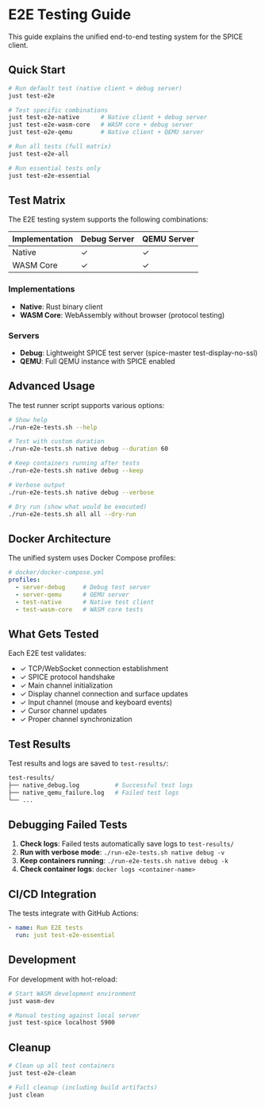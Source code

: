 # E2E Testing Guide

This guide explains the unified end-to-end testing system for the SPICE client.

## Quick Start

```bash
# Run default test (native client + debug server)
just test-e2e

# Test specific combinations
just test-e2e-native      # Native client + debug server
just test-e2e-wasm-core   # WASM core + debug server
just test-e2e-qemu        # Native client + QEMU server

# Run all tests (full matrix)
just test-e2e-all

# Run essential tests only
just test-e2e-essential
```

## Test Matrix

The E2E testing system supports the following combinations:

| Implementation | Debug Server | QEMU Server |
|---------------|--------------|-------------|
| Native        | ✓            | ✓           |
| WASM Core     | ✓            | ✓           |

### Implementations

- **Native**: Rust binary client
- **WASM Core**: WebAssembly without browser (protocol testing)

### Servers

- **Debug**: Lightweight SPICE test server (spice-master test-display-no-ssl)
- **QEMU**: Full QEMU instance with SPICE enabled

## Advanced Usage

The test runner script supports various options:

```bash
# Show help
./run-e2e-tests.sh --help

# Test with custom duration
./run-e2e-tests.sh native debug --duration 60

# Keep containers running after tests
./run-e2e-tests.sh native debug --keep

# Verbose output
./run-e2e-tests.sh native debug --verbose

# Dry run (show what would be executed)
./run-e2e-tests.sh all all --dry-run
```

## Docker Architecture

The unified system uses Docker Compose profiles:

```yaml
# docker/docker-compose.yml
profiles:
  - server-debug     # Debug test server
  - server-qemu      # QEMU server
  - test-native      # Native test client
  - test-wasm-core   # WASM core tests
```

## What Gets Tested

Each E2E test validates:

- ✓ TCP/WebSocket connection establishment
- ✓ SPICE protocol handshake
- ✓ Main channel initialization
- ✓ Display channel connection and surface updates
- ✓ Input channel (mouse and keyboard events)
- ✓ Cursor channel updates
- ✓ Proper channel synchronization

## Test Results

Test results and logs are saved to `test-results/`:

```bash
test-results/
├── native_debug.log          # Successful test logs
├── native_qemu_failure.log   # Failed test logs
└── ...
```

## Debugging Failed Tests

1. **Check logs**: Failed tests automatically save logs to `test-results/`
2. **Run with verbose mode**: `./run-e2e-tests.sh native debug -v`
3. **Keep containers running**: `./run-e2e-tests.sh native debug -k`
4. **Check container logs**: `docker logs <container-name>`

## CI/CD Integration

The tests integrate with GitHub Actions:

```yaml
- name: Run E2E tests
  run: just test-e2e-essential
```

## Development

For development with hot-reload:

```bash
# Start WASM development environment
just wasm-dev

# Manual testing against local server
just test-spice localhost 5900
```

## Cleanup

```bash
# Clean up all test containers
just test-e2e-clean

# Full cleanup (including build artifacts)
just clean
```